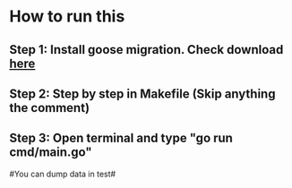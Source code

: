 <h1>How to run this</h1>
<h2>
    Step 1: Install goose migration. Check download <a href="https://github.com/pressly/goose">here</a>
</h2>
<h2>
    Step 2: Step by step in Makefile (Skip anything the comment)
</h2>
<h2>
    Step 3: Open terminal and type "go run cmd/main.go"
</h2>
<p>#You can dump data in test#</p>
